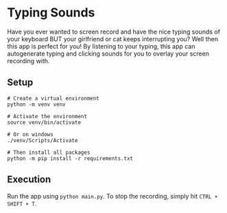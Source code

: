 # Typing Sounds

Have you ever wanted to screen record and have the nice typing sounds of your keyboard BUT your girlfriend or cat keeps interrupting you? Well then this app is perfect for you! By listening to your typing, this app can autogenerate typing and clicking sounds for you to overlay your screen recording with.

## Setup

```
# Create a virtual environment
python -m venv venv

# Activate the environment
source venv/bin/activate

# Or on windows
./venv/Scripts/Activate

# Then install all packages
python -m pip install -r requirements.txt
```

## Execution

Run the app using `python main.py`. To stop the recording, simply hit `CTRL + SHIFT + T`.

